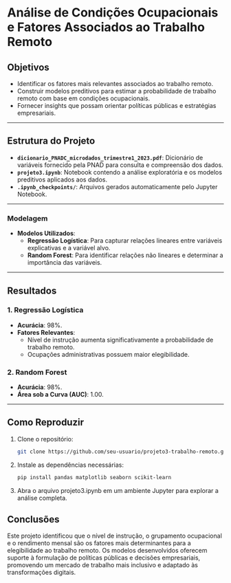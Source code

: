 # Análise de Condições Ocupacionais e Fatores Associados ao Trabalho Remoto

## **Objetivos**
- Identificar os fatores mais relevantes associados ao trabalho remoto.
- Construir modelos preditivos para estimar a probabilidade de trabalho remoto com base em condições ocupacionais.
- Fornecer insights que possam orientar políticas públicas e estratégias empresariais.

---

## **Estrutura do Projeto**
- **`dicionario_PNADC_microdados_trimestre1_2023.pdf`**: Dicionário de variáveis fornecido pela PNAD para consulta e compreensão dos dados.
- **`projeto3.ipynb`**: Notebook contendo a análise exploratória e os modelos preditivos aplicados aos dados.
- **`.ipynb_checkpoints/`**: Arquivos gerados automaticamente pelo Jupyter Notebook.

---

### **Modelagem**
- **Modelos Utilizados**:
  - **Regressão Logística**: Para capturar relações lineares entre variáveis explicativas e a variável alvo.
  - **Random Forest**: Para identificar relações não lineares e determinar a importância das variáveis.

---

## **Resultados**

### **1. Regressão Logística**
- **Acurácia**: 98%.
- **Fatores Relevantes**:
  - Nível de instrução aumenta significativamente a probabilidade de trabalho remoto.
  - Ocupações administrativas possuem maior elegibilidade.

### **2. Random Forest**
- **Acurácia**: 98%.
- **Área sob a Curva (AUC)**: 1.00.

---

## **Como Reproduzir**

1. Clone o repositório:
   ```bash
   git clone https://github.com/seu-usuario/projeto3-trabalho-remoto.git

2. Instale as dependências necessárias:
   ```bash
   pip install pandas matplotlib seaborn scikit-learn

3. Abra o arquivo projeto3.ipynb em um ambiente Jupyter para explorar a análise completa.
   

## **Conclusões**
Este projeto identificou que o nível de instrução, o grupamento ocupacional e o rendimento mensal são os fatores mais determinantes para a elegibilidade ao trabalho remoto. Os modelos desenvolvidos oferecem suporte à formulação de políticas públicas e decisões empresariais, promovendo um mercado de trabalho mais inclusivo e adaptado às transformações digitais.
